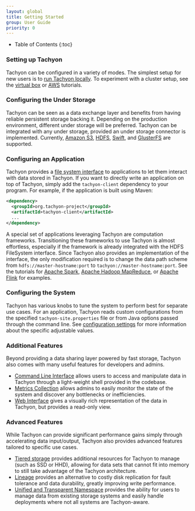 ```yaml
---
layout: global
title: Getting Started
group: User Guide
priority: 0
---
```


* Table of Contents
{:toc}

### Setting up Tachyon

Tachyon can be configured in a variety of modes. The simplest setup for new users is to
[run Tachyon locally](Running-Tachyon-Locally.html). To experiment with a cluster setup, see the
[virtual box](Running-Tachyon-on-Virtual-Box.html) or [AWS](Running-Tachyon-on-EC2.html) tutorials.

### Configuring the Under Storage

Tachyon can be seen as a data exchange layer and benefits from having reliable persistent storage
backing it. Depending on the production environment, different under storage will be preferred.
Tachyon can be integrated with any under storage, provided an under storage connector is implemented.
Currently, [Amazon S3](Configuring-Tachyon-with-S3.html),
[HDFS](Configuring-Tachyon-with-HDFS.html), [Swift](Configuring-Tachyon-with-Swift.html), and
[GlusterFS](Configuring-Tachyon-with-GlusterFS.html) are supported.

### Configuring an Application

Tachyon provides a [file system interface](File-System-API.html) to applications to let them
interact with data stored in Tachyon. If you want to directly write an application on top of 
Tachyon, simply add the `tachyon-client` dependency to your program. For example, if the 
application is built using Maven:

```xml
<dependency>
  <groupId>org.tachyon-project</groupId>
  <artifactId>tachyon-client</artifactId>
  ...
</dependency>
```

A special set of applications leveraging Tachyon are computation frameworks. Transitioning these
frameworks to use Tachyon is almost effortless, especially if the framework is already integrated
with the HDFS FileSystem interface. Since Tachyon also provides an implementation of the
interface, the only modification required is to change the data path scheme from
`hdfs://master-hostname:port` to `tachyon://master-hostname:port`. See the tutorials for
[Apache Spark](Running-Spark-on-Tachyon.html),
[Apache Hadoop MapReduce](Running-Hadoop-MapReduce-on-Tachyon.html), or
[Apache Flink](Running-Flink-on-Tachyon.html) for examples.

### Configuring the System

Tachyon has various knobs to tune the system to perform best for separate use cases. For an
application, Tachyon reads custom configurations from the specified `tachyon-site.properties` file
or from Java options passed through the command line. See
[configuration settings](Configuration-Settings.html) for more information about the specific
adjustable values.

### Additional Features

Beyond providing a data sharing layer powered by fast storage, Tachyon also comes with many useful
features for developers and admins.

* [Command Line Interface](Command-Line-Interface.html) allows users to access and manipulate data
in Tachyon through a light-weight shell provided in the codebase.
* [Metrics Collection](Metrics-System.html) allows admins to easily monitor the state of the system
and discover any bottlenecks or inefficiencies.
* [Web Interface](Web-Interface.html) gives a visually rich representation of the data in Tachyon,
but provides a read-only view.

### Advanced Features

While Tachyon can provide significant performance gains simply through accelerating data
input/output, Tachyon also provides advanced features tailored to specific use cases.

* [Tiered storage](Tiered-Storage-on-Tachyon.html) provides additional resources for Tachyon to
manage (such as SSD or HHD), allowing for data sets that cannot fit into memory to still take 
advantage of the Tachyon architecture.
* [Lineage](Lineage-API.html) provides an alternative to costly disk replication for fault tolerance and
data durability, greatly improving write performance.
* [Unified and Transparent Namespace](Unified-and-Transparent-Namespace.html) provides the ability
for users to manage data from existing storage systems and easily handle deployments where not all
systems are Tachyon-aware.
